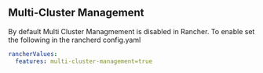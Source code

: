 ## Multi-Cluster Management

By default Multi Cluster Managmement is disabled in Rancher.  To enable set the
following in the rancherd config.yaml
```yaml
rancherValues:
  features: multi-cluster-management=true
```
